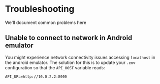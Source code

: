 # Troubleshooting

We'll document common problems here

## Unable to connect to network in Android emulator

You might experience network connectivity issues accessing `localhost`
in the android emulator. The solution for this is to update your
`.env` configuration so that the `API_HOST` variable reads:

```
API_URL=http://10.0.2.2:8000
```
